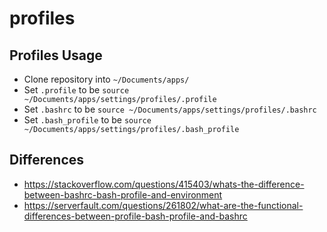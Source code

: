 # profiles

## Profiles Usage
* Clone repository into `~/Documents/apps/`
* Set `.profile` to be `source ~/Documents/apps/settings/profiles/.profile`
* Set `.bashrc` to be `source ~/Documents/apps/settings/profiles/.bashrc`
* Set `.bash_profile` to be `source ~/Documents/apps/settings/profiles/.bash_profile`

## Differences
* https://stackoverflow.com/questions/415403/whats-the-difference-between-bashrc-bash-profile-and-environment
* https://serverfault.com/questions/261802/what-are-the-functional-differences-between-profile-bash-profile-and-bashrc
